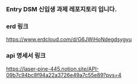 ### Entry DSM 신입생 과제 레포지토리 입니다.
### erd 링크 
https://www.erdcloud.com/d/G6JWiHoNdegdsygyu
</br>
### api 명세서 링크
https://laser-pine-445.notion.site/API-09b7c94bc8f94a22a3726e49a7c55e89?pvs=4
